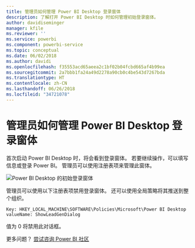 ```yaml
---
title: 管理员如何管理 Power BI Desktop 登录窗体
description: 了解打开 Power BI Desktop 时如何管理初始登录窗体。
author: davidiseminger
manager: kfile
ms.reviewer: ''
ms.service: powerbi
ms.component: powerbi-service
ms.topic: conceptual
ms.date: 06/02/2018
ms.author: davidi
ms.openlocfilehash: f35553acd65aeea2c1bf02b04fcbd665af4b99ea
ms.sourcegitcommit: 2a7bbb1fa24a49d2278a90cb0c4be543d7267bda
ms.translationtype: HT
ms.contentlocale: zh-CN
ms.lasthandoff: 06/26/2018
ms.locfileid: "34721078"
---
```

# <a name="how-administrators-can-manage-the-power-bi-desktop-sign-in-form"></a>管理员如何管理 Power BI Desktop 登录窗体
首次启动 Power BI Desktop 时，将会看到登录窗体。 若要继续操作，可以填写信息或登录 Power BI。 管理员可以使用注册表项来管理此窗体。 

![Power BI Desktop 的初始登录窗体](media/desktop-admin-sign-in-form/sign-in-form.png)

管理员可以使用以下注册表项禁用登录窗体。 还可以使用全局策略将其推送到整个组织。

```
Key: HKEY_LOCAL_MACHINE\SOFTWARE\Policies\Microsoft\Power BI Desktop
valueName: ShowLeadGenDialog
```

值为 0 将禁用此对话框。

更多问题？ [尝试咨询 Power BI 社区](http://community.powerbi.com/)

